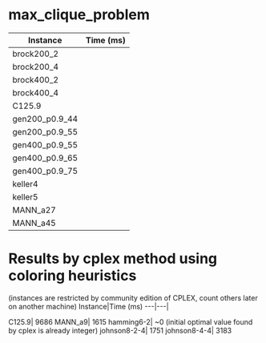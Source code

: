 # max_clique_problem

Instance|Time (ms)
---|---|
brock200_2|
brock200_4|
brock400_2|
brock400_4|
C125.9|
gen200_p0.9_44|
gen200_p0.9_55|
gen400_p0.9_55|
gen400_p0.9_65|
gen400_p0.9_75|
keller4|
keller5|
MANN_a27|
MANN_a45|

# Results by cplex method using coloring heuristics
(instances are restricted by community edition of CPLEX, count others later on another machine)
Instance|Time (ms)
---|---|

C125.9| 9686
MANN_a9| 1615
hamming6-2| ~0 (initial optimal value found by cplex is already integer)
johnson8-2-4| 1751
johnson8-4-4| 3183

